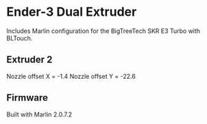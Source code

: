 # Ender-3 Dual Extruder

Includes Marlin configuration for the BigTreeTech SKR E3 Turbo with BLTouch.

## Extruder 2
Nozzle offset X = -1.4
Nozzle offset Y = -22.6

## Firmware
Built with Marlin 2.0.7.2